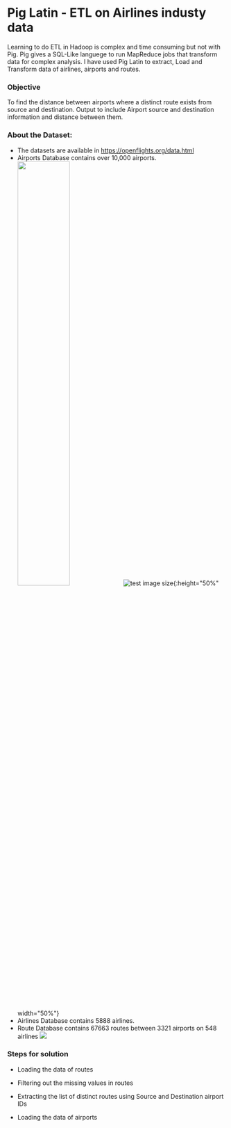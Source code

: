 # Pig Latin - ETL on Airlines industy data
Learning to do ETL in Hadoop is complex and time consuming but not with Pig. Pig gives a SQL-Like languege to run MapReduce jobs that transform data for complex analysis. I have used Pig Latin to extract, Load and Transform data of airlines, airports and routes.

### Objective
To find the distance between airports where a distinct route exists from source and destination.
Output to include Airport source and destination information and distance between them.

### About the Dataset:
- The datasets are available in https://openflights.org/data.html
- Airports Database contains over 10,000 airports. 
<img src=https://openflights.org/demo/openflights-apdb-2048.png width=50% height=50%></img>
![test image size](https://openflights.org/demo/openflights-apdb-2048.png){:height="50%" width="50%"}
- Airlines Database contains 5888 airlines.
- Route Database contains 67663 routes between 3321 airports on 548 airlines 
![](https://openflights.org/demo/openflights-routedb-2048.png)

### Steps for solution
- Loading the data of routes 
- Filtering out the missing values in routes
- Extracting the list of distinct routes using Source and Destination airport IDs

- Loading the data of airports

